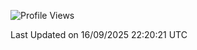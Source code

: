 <!--START_SECTION:waka-->
![Profile Views](http://img.shields.io/badge/Profile%20Views-1-blue)


 Last Updated on 16/09/2025 22:20:21 UTC
<!--END_SECTION:waka-->